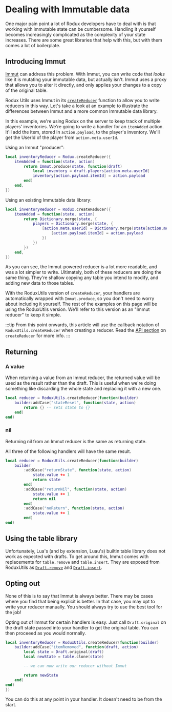 # Dealing with Immutable data

One major pain point a lot of Rodux developers have to deal with is that
working with immutable state can be cumbersome. Handling it yourself becomes
increasingly complicated as the complexity of your state increases. There are
some great libraries that help with this, but with them comes a lot of
boilerplate.

## Introducing Immut

[Immut](https://github.com/solarhorizon/immut) can address this problem. With
Immut, you can write code that _looks_ like it is mutating your immutable data,
but actually isn't. Immut uses a proxy that allows you to alter it directly,
and only applies your changes to a copy of the original table.

Rodux Utils uses Immut in its [`createReducer`](/api/RoduxUtils#createReducer)
function to allow you to write reducers in this way. Let's take a look at an
example to illustrate the differences between Immut and a more common Immutable
data library.

In this example, we're using Rodux on the server to keep track of multiple
players' inventories. We're going to write a handler for an `itemAdded` action.
It'll add the item, stored in `action.payload`, to the player's inventory. We'll
get the UserId of the player from `action.meta.userId`.

Using an Immut "producer":

```lua
local inventoryReducer = Rodux.createReducer({
    itemAdded = function(state, action)
        return Immut.produce(state, function(draft)
            local inventory = draft.players[action.meta.userId]
            inventory[action.payload.itemId] = action.payload
        end)
    end,
})
```

Using an existing Immutable data library:

```lua
local inventoryReducer = Rodux.createReducer({
    itemAdded = function(state, action)
        return Dictionary.merge(state, {
            players = Dictionary.merge(state, {
                [action.meta.userId] = Dictionary.merge(state[action.meta.userId], {
                    [action.payload.itemId] = action.payload
                })
            })
        })
    end,
})
```

As you can see, the Immut-powered reducer is a lot more readable, and was a lot
simpler to write. Ultimately, both of these reducers are doing the same thing.
They're shallow copying any table you intend to modify, and adding new data to
those tables.

With the RoduxUtils version of `createReducer`, your handlers are automatically
wrapped with `Immut.produce`, so you don't need to worry about including it
yourself. The rest of the examples on this page will be using the RoduxUtils
version. We'll refer to this version as an "Immut reducer" to keep it simple.

:::tip
From this point onwards, this article will use the callback notation of
`RoduxUtils.createReducer` when creating a reducer. Read the
[API section](/api/RoduxUtils#createReducer) on `createReducer` for more info.
:::

## Returning

### A value

When returning a value from an Immut reducer, the returned value will be used
as the result rather than the draft. This is useful when we're doing something
like discarding the whole state and replacing it with a new one.

```lua
local reducer = RoduxUtils.createReducer(function(builder)
    builder:addCase("stateReset", function(state, action)
        return {} -- sets state to {}
    end)
end)
```

### nil

Returning nil from an Immut reducer is the same as returning state.

All three of the following handlers will have the same result.

```lua
local reducer = RoduxUtils.createReducer(function(builder)
    builder
        :addCase("returnState", function(state, action)
            state.value += 1
            return state
        end)
        :addCase("returnNil", function(state, action)
            state.value += 1
            return nil
        end)
        :addCase("noReturn", function(state, action)
            state.value += 1
        end)
end)
```

## Using the table library

Unfortunately, Lua's (and by extension, Luau's) builtin table library does not
work as expected with drafts. To get around this, Immut comes with replacements
for `table.remove` and `table.insert`. They are exposed from RoduxUtils as
[`Draft.remove`](/api/Draft#remove) and [`Draft.insert`](/api/Draft#insert).

## Opting out

None of this is to say that Immut is always better. There may be cases where you
find that being explicit is better. In that case, you may opt to write your
reducer manually. You should always try to use the best tool for the job!

Opting out of Immut for certain handlers is easy. Just call `Draft.original` on
the draft state passed into your handler to get the original table. You can
then proceeed as you would normally.

```lua
local inventoryReducer = RoduxUtils.createReducer(function(builder)
    builder:addCase("itemRemoved", function(draft, action)
        local state = Draft.original(draft)
        local newState = table.clone(state)

        -- we can now write our reducer without Immut

        return newState
    end)
end)
})
```

You can do this at any point in your handler. It doesn't need to be from the
start.
